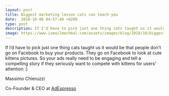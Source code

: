 ```yaml
---
layout: post
title: Biggest marketing lesson cats can teach-you
date:  2018-10-08 04:57:48 +0200
type: post
description: If I’d have to pick just one thing cats taught us it would be that people don’t go on Facebook to buy your products.
image: https://www.ismailmechbal.com/assets/images/blog/2018/10/biggest-marketing-lesson-cats-can-teach-you.jpg
---
```

If I’d have to pick just one thing cats taught us it would be that people don’t go on Facebook to buy your products. They go on Facebook to look at cute kittens pictures. So your ads really need to be engaging and tell a compelling story if they seriously want to compete with kittens for users’ attention :)

Massimo Chieruzzi

Co-Founder & CEO at <a href="https://adespresso.com/" title="AdEspresso">AdEspresso</a>